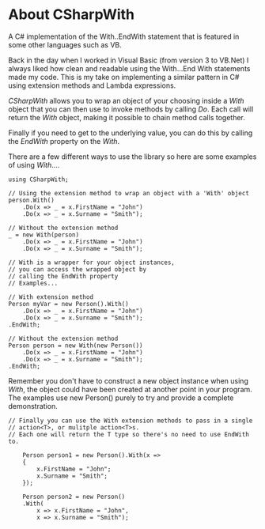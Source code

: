 # About CSharpWith
A C# implementation of the With..EndWith statement that is featured in some other languages such as VB.

Back in the day when I worked in Visual Basic (from version 3 to VB.Net) I always liked how clean and readable using the With...End With statements made my code.
This is my take on implementing a similar pattern in C# using extension methods and Lambda expressions.

*CSharpWith* allows you to wrap an object of your choosing inside a *With* object that you can then use to invoke methods by calling *Do*.
Each call will return the *With* object, making it possible to chain method calls together.

Finally if you need to get to the underlying value, you can do this by calling the *EndWith* property on the *With*.

There are a few different ways to use the library so here are some examples of using *With*....

    using CSharpWith;

    // Using the extension method to wrap an object with a 'With' object
    person.With()
        .Do(x => _ = x.FirstName = "John")
        .Do(x => _ = x.Surname = "Smith");

    // Without the extension method
    _ = new With(person)
        .Do(x => _ = x.FirstName = "John")
        .Do(x => _ = x.Surname = "Smith");

    // With is a wrapper for your object instances, 
    // you can access the wrapped object by
    // calling the EndWith property
    // Examples...            

    // With extension method
    Person myVar = new Person().With()
        .Do(x => _ = x.FirstName = "John")
        .Do(x => _ = x.Surname = "Smith");
    .EndWith;

    // Without the extension method
    Person person = new With(new Person())
        .Do(x => _ = x.FirstName = "John")
        .Do(x => _ = x.Surname = "Smith");
    .EndWith;

Remember you don't have to construct a new object instance when using *With*, the object could have been created at another point in your program. The examples use new Person() purely to try and provide a complete demonstration.

    // Finally you can use the With extension methods to pass in a single
    // action<T>, or mulitple action<T>s. 
    // Each one will return the T type so there's no need to use EndWith to.

        Person person1 = new Person().With(x =>
        {
            x.FirstName = "John";
            x.Surname = "Smith";
        });

        Person person2 = new Person()
        .With(
            x => x.FirstName = "John", 
            x => x.Surname = "Smith");